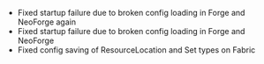 - Fixed startup failure due to broken config loading in Forge and NeoForge again
- Fixed startup failure due to broken config loading in Forge and NeoForge
- Fixed config saving of ResourceLocation and Set types on Fabric